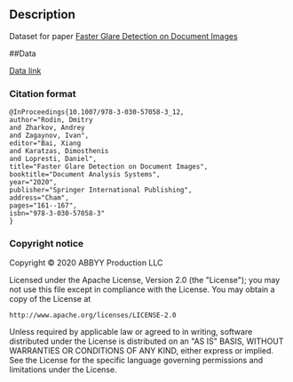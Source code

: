 ## Description

Dataset for paper [Faster Glare Detection on Document Images](https://link.springer.com/chapter/10.1007/978-3-030-57058-3_12)


##Data


[Data link](https://abbyyihq-my.sharepoint.com/:f:/g/personal/d_rodin_abbyy_com/EkxYUVW-eVFHqijVWbC4iM0BvulJ4EJnvW8SgGCyrn2Ajg?e=gWaxWj)


### Citation format

```
@InProceedings{10.1007/978-3-030-57058-3_12,
author="Rodin, Dmitry
and Zharkov, Andrey
and Zagaynov, Ivan",
editor="Bai, Xiang
and Karatzas, Dimosthenis
and Lopresti, Daniel",
title="Faster Glare Detection on Document Images",
booktitle="Document Analysis Systems",
year="2020",
publisher="Springer International Publishing",
address="Cham",
pages="161--167",
isbn="978-3-030-57058-3"
}
```

### Copyright notice

Copyright © 2020 ABBYY Production LLC

Licensed under the Apache License, Version 2.0 (the "License");
you may not use this file except in compliance with the License.
You may obtain a copy of the License at

    http://www.apache.org/licenses/LICENSE-2.0

Unless required by applicable law or agreed to in writing, software
distributed under the License is distributed on an "AS IS" BASIS,
WITHOUT WARRANTIES OR CONDITIONS OF ANY KIND, either express or implied.
See the License for the specific language governing permissions and
limitations under the License.
